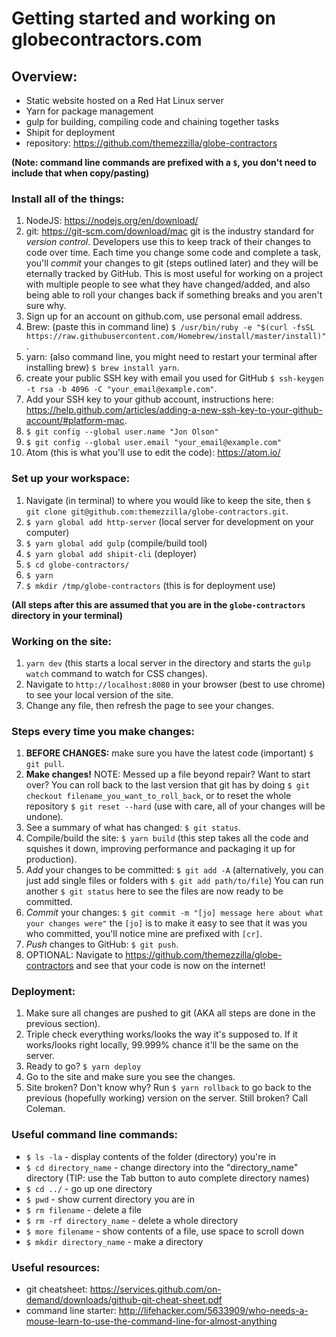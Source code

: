 # Getting started and working on globecontractors.com

## Overview:
* Static website hosted on a Red Hat Linux server
* Yarn for package management
* gulp for building, compiling code and chaining together tasks
* Shipit for deployment
* repository: https://github.com/themezzilla/globe-contractors

**(Note: command line commands are prefixed with a `$`, you don't need to include that when copy/pasting)**
### Install all of the things:
1. NodeJS: https://nodejs.org/en/download/
2. git: https://git-scm.com/download/mac git is the industry standard for *version control*. Developers use this to keep track of their changes to code over time. Each time you change some code and complete a task, you'll *commit* your changes to git (steps outlined later) and they will be eternally tracked by GitHub. This is most useful for working on a project with multiple people to see what they have changed/added, and also being able to roll your changes back if something breaks and you aren't sure why.
3. Sign up for an account on github.com, use personal email address.
4. Brew: (paste this in command line) `$ /usr/bin/ruby -e "$(curl -fsSL https://raw.githubusercontent.com/Homebrew/install/master/install)"`.
5. yarn: (also command line, you might need to restart your terminal after installing brew) `$ brew install yarn`.
6. create your public SSH key with email you used for GitHub `$ ssh-keygen -t rsa -b 4096 -C "your_email@example.com"`.
7. Add your SSH key to your github account, instructions here: https://help.github.com/articles/adding-a-new-ssh-key-to-your-github-account/#platform-mac.
8. `$ git config --global user.name "Jon Olson"`
9. `$ git config --global user.email "your_email@example.com"`
10. Atom (this is what you'll use to edit the code): https://atom.io/

### Set up your workspace:
1. Navigate (in terminal) to where you would like to keep the site, then `$ git clone git@github.com:themezzilla/globe-contractors.git`.
2. `$ yarn global add http-server` (local server for development on your computer)
3. `$ yarn global add gulp` (compile/build tool)
4. `$ yarn global add shipit-cli` (deployer)
5. `$ cd globe-contractors/`
6. `$ yarn`
7. `$ mkdir /tmp/globe-contractors` (this is for deployment use)

**(All steps after this are assumed that you are in the `globe-contractors` directory in your terminal)**
### Working on the site:
1.  `yarn dev` (this starts a local server in the directory and starts the `gulp watch` command to watch for CSS changes).
2. Navigate to `http://localhost:8080` in your browser (best to use chrome) to see your local version of the site.
3. Change any file, then refresh the page to see your changes.

### Steps every time you make changes:
1. **BEFORE CHANGES:** make sure you have the latest code (important) `$ git pull`.
2. **Make changes!** NOTE: Messed up a file beyond repair? Want to start over? You can roll back to the last version that git has by doing `$ git checkout filename_you_want_to_roll_back`, or to reset the whole repository `$ git reset --hard` (use with care, all of your changes will be undone).
3. See a summary of what has changed: `$ git status`.
4. Compile/build the site: `$ yarn build` (this step takes all the code and squishes it down, improving performance and packaging it up for production).
5. *Add* your changes to be committed: `$ git add -A` (alternatively, you can just add single files or folders with `$ git add path/to/file`) You can run another `$ git status` here to see the files are now ready to be committed.
6. *Commit* your changes: `$ git commit -m "[jo] message here about what your changes were"` the `[jo]` is to make it easy to see that it was you who committed, you'll notice mine are prefixed with `[cr]`.
7. *Push* changes to GitHub: `$ git push`.
8. OPTIONAL: Navigate to https://github.com/themezzilla/globe-contractors and see that your code is now on the internet!

### Deployment:
1. Make sure all changes are pushed to git (AKA all steps are done in the previous section).
2. Triple check everything works/looks the way it's supposed to. If it works/looks right locally, 99.999% chance it'll be the same on the server.
3. Ready to go? `$ yarn deploy`
4. Go to the site and make sure you see the changes.
5. Site broken? Don't know why? Run `$ yarn rollback` to go back to the previous (hopefully working) version on the server. Still broken? Call Coleman.

### Useful command line commands:
* `$ ls -la` - display contents of the folder (directory) you're in
* `$ cd directory_name` - change directory into the "directory_name" directory (TIP: use the Tab button to auto complete directory names)
* `$ cd ../` - go up one directory
* `$ pwd` - show current directory you are in
* `$ rm filename` - delete a file
* `$ rm -rf directory_name` - delete a whole directory
* `$ more filename` - show contents of a file, use space to scroll down
* `$ mkdir directory_name` - make a directory

### Useful resources:
* git cheatsheet: https://services.github.com/on-demand/downloads/github-git-cheat-sheet.pdf
* command line starter: http://lifehacker.com/5633909/who-needs-a-mouse-learn-to-use-the-command-line-for-almost-anything
